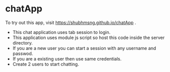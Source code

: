 # chatApp

To try out this app, visit https://shubhmsng.github.io/chatApp .

* This chat application uses tab session to login.
* This application uses module js script so host this code inside the server directory.
* If you are a new user you can start a session with any username and passwod.
* If you are a existing user then use same credentials.
* Create 2 users to start chatting.
